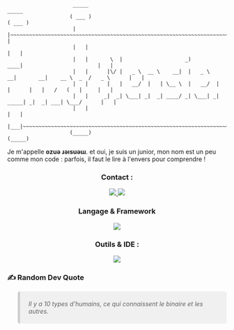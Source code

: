   
                         _____                                                                                 _____ 
                        ( ___ )                                                                               ( ___ )
                         |   |~~~~~~~~~~~~~~~~~~~~~~~~~~~~~~~~~~~~~~~~~~~~~~~~~~~~~~~~~~~~~~~~~~~~~~~~~~~~~~~~~|   | 
                         |   |                                                                                 |   | 
                         |   |       \  |                    _)                   ____|                        |   | 
                         |   |      |\/ |   _ \  __ \    __|  |   _ \   __|       __|    __ \  _  /   _ \      |   | 
                         |   |      |   |   __/  |   | \__ \  |   __/  |          |      |   |   /   (   |     |   | 
                         |   |     _|  _| \___| _|  _| ____/ _| \___| _|         _____| _|  _| ___| \___/      |   | 
                         |   |                                                                                 |   | 
                         |___|~~~~~~~~~~~~~~~~~~~~~~~~~~~~~~~~~~~~~~~~~~~~~~~~~~~~~~~~~~~~~~~~~~~~~~~~~~~~~~~~~|___| 
                        (_____)                                                                               (_____)


Je m'appelle **ozuǝ ɹǝısuǝɯ**. et oui, je suis un junior, mon nom est un peu comme mon code : parfois, il faut le lire à l'envers pour comprendre !

### <p align="center">Contact :</p>

<p align="center">
  <a href="https://www.linkedin.com/in/enzo-mensier/">
    <img src="https://skillicons.dev/icons?i=linkedin" />
  </a>
  <a href="mailto:enzo.mensier@gmail.com">
    <img src="https://skillicons.dev/icons?i=gmail" />
  </a>
</p>
         
### <p align="center">Langage & Framework</p>

<p align="center">
  <a href="https://mensierenzo.netlify.app">
    <img src="https://skillicons.dev/icons?i=html,css,php,js,mysql,py,flutter,dart,cpp,c,nodejs" />    
  </a>
</p>

### <p align="center">Outils & IDE :</p>

<p align="center">
  <a href="https://mensierenzo.netlify.app">
    <img src="https://skillicons.dev/icons?i=git,github,linux,arduino,androidstudio,vscode,windows,raspberrypi,grafana,notion" />
  </a>
</p>

### ✍️ Random Dev Quote

<blockquote style="background-color: #f0f0f0; padding: 20px; border-radius: 5px; font-style: italic; border-left: 5px solid #ccc;">
  Il y a 10 types d'humains, ce qui connaissent le binaire et les autres.
</blockquote>
